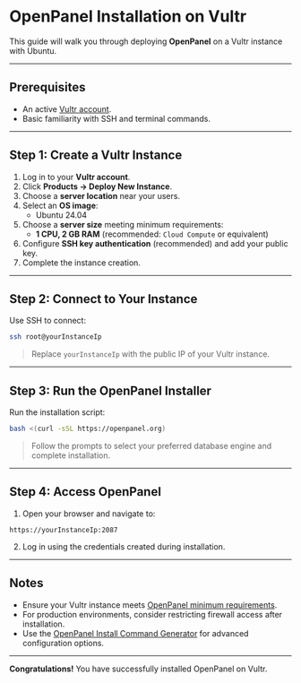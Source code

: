 # OpenPanel Installation on Vultr

This guide will walk you through deploying **OpenPanel** on a Vultr instance with Ubuntu.

---

## Prerequisites

- An active [Vultr account](https://www.vultr.com/).
- Basic familiarity with SSH and terminal commands.

---

## Step 1: Create a Vultr Instance

1. Log in to your **Vultr account**.
2. Click **Products → Deploy New Instance**.
3. Choose a **server location** near your users.
4. Select an **OS image**:
   - Ubuntu 24.04
5. Choose a **server size** meeting minimum requirements:
   - **1 CPU, 2 GB RAM** (recommended: `Cloud Compute` or equivalent)
6. Configure **SSH key authentication** (recommended) and add your public key.
7. Complete the instance creation.

---

## Step 2: Connect to Your Instance

Use SSH to connect:

```bash
ssh root@yourInstanceIp
````

> Replace `yourInstanceIp` with the public IP of your Vultr instance.

---

## Step 3: Run the OpenPanel Installer

Run the installation script:

```bash
bash <(curl -sSL https://openpanel.org)
```

> Follow the prompts to select your preferred database engine and complete installation.

---

## Step 4: Access OpenPanel

1. Open your browser and navigate to:

```
https://yourInstanceIp:2087
```

2. Log in using the credentials created during installation.

---

## Notes

* Ensure your Vultr instance meets [OpenPanel minimum requirements](https://openpanel.com/docs/admin/intro/#requirements).
* For production environments, consider restricting firewall access after installation.
* Use the [OpenPanel Install Command Generator](https://openpanel.com/install) for advanced configuration options.

---

**Congratulations!** You have successfully installed OpenPanel on Vultr.
